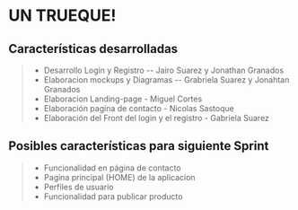 UN TRUEQUE!
===================


Características desarrolladas
-------------
> - Desarrollo Login y Registro -- Jairo Suarez y Jonathan Granados
> - Elaboracion mockups y Diagramas -- Grabriela Suarez y Jonahtan Granados
> - Elaboracion Landing-page - Miguel Cortes
> - Elaboración pagina de contacto - Nicolas Sastoque
> - Elaboración del Front del login y el registro - Gabriela Suarez



Posibles características para siguiente Sprint
-------------
> - Funcionalidad en página de contacto
> - Pagina principal (HOME) de la aplicacion
> - Perfiles de usuario
> - Funcionalidad para publicar producto
